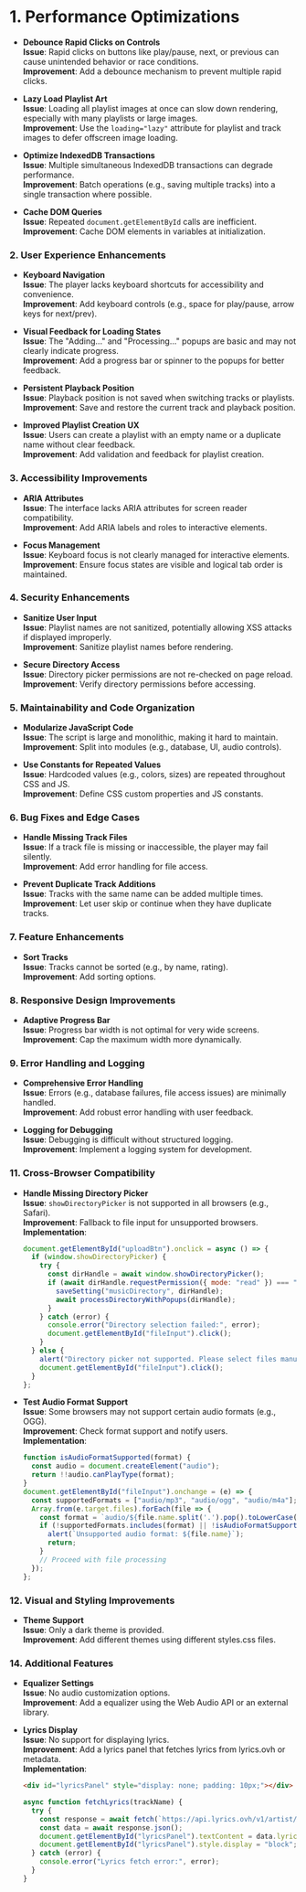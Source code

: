 # 1. **Performance Optimizations**
- **Debounce Rapid Clicks on Controls**  
  **Issue**: Rapid clicks on buttons like play/pause, next, or previous can cause unintended behavior or race conditions.  
  **Improvement**: Add a debounce mechanism to prevent multiple rapid clicks.  

- **Lazy Load Playlist Art**  
  **Issue**: Loading all playlist images at once can slow down rendering, especially with many playlists or large images.  
  **Improvement**: Use the `loading="lazy"` attribute for playlist and track images to defer offscreen image loading.  

- **Optimize IndexedDB Transactions**  
  **Issue**: Multiple simultaneous IndexedDB transactions can degrade performance.  
  **Improvement**: Batch operations (e.g., saving multiple tracks) into a single transaction where possible.  

- **Cache DOM Queries**  
  **Issue**: Repeated `document.getElementById` calls are inefficient.  
  **Improvement**: Cache DOM elements in variables at initialization.  

### 2. **User Experience Enhancements**
- **Keyboard Navigation**  
  **Issue**: The player lacks keyboard shortcuts for accessibility and convenience.  
  **Improvement**: Add keyboard controls (e.g., space for play/pause, arrow keys for next/prev).  

- **Visual Feedback for Loading States**  
  **Issue**: The "Adding..." and "Processing..." popups are basic and may not clearly indicate progress.  
  **Improvement**: Add a progress bar or spinner to the popups for better feedback.  

- **Persistent Playback Position**  
  **Issue**: Playback position is not saved when switching tracks or playlists.  
  **Improvement**: Save and restore the current track and playback position.  

- **Improved Playlist Creation UX**  
  **Issue**: Users can create a playlist with an empty name or a duplicate name without clear feedback.  
  **Improvement**: Add validation and feedback for playlist creation.  

### 3. **Accessibility Improvements**
- **ARIA Attributes**  
  **Issue**: The interface lacks ARIA attributes for screen reader compatibility.  
  **Improvement**: Add ARIA labels and roles to interactive elements.  

- **Focus Management**  
  **Issue**: Keyboard focus is not clearly managed for interactive elements.  
  **Improvement**: Ensure focus states are visible and logical tab order is maintained.  

### 4. **Security Enhancements**
- **Sanitize User Input**  
  **Issue**: Playlist names are not sanitized, potentially allowing XSS attacks if displayed improperly.  
  **Improvement**: Sanitize playlist names before rendering.  

- **Secure Directory Access**  
  **Issue**: Directory picker permissions are not re-checked on page reload.  
  **Improvement**: Verify directory permissions before accessing.  

### 5. **Maintainability and Code Organization**
- **Modularize JavaScript Code**  
  **Issue**: The script is large and monolithic, making it hard to maintain.  
  **Improvement**: Split into modules (e.g., database, UI, audio controls).  


- **Use Constants for Repeated Values**  
  **Issue**: Hardcoded values (e.g., colors, sizes) are repeated throughout CSS and JS.  
  **Improvement**: Define CSS custom properties and JS constants.  


### 6. **Bug Fixes and Edge Cases**
- **Handle Missing Track Files**  
  **Issue**: If a track file is missing or inaccessible, the player may fail silently.  
  **Improvement**: Add error handling for file access.  


- **Prevent Duplicate Track Additions**  
  **Issue**: Tracks with the same name can be added multiple times.  
  **Improvement**: Let user skip or continue when they have duplicate tracks.

### 7. **Feature Enhancements**
- **Sort Tracks**  
  **Issue**: Tracks cannot be sorted (e.g., by name, rating).  
  **Improvement**: Add sorting options.  
 
### 8. **Responsive Design Improvements**
- **Adaptive Progress Bar**  
  **Issue**: Progress bar width is not optimal for very wide screens.  
  **Improvement**: Cap the maximum width more dynamically.  

### 9. **Error Handling and Logging**
- **Comprehensive Error Handling**  
  **Issue**: Errors (e.g., database failures, file access issues) are minimally handled.  
  **Improvement**: Add robust error handling with user feedback. 

- **Logging for Debugging**  
  **Issue**: Debugging is difficult without structured logging.  
  **Improvement**: Implement a logging system for development.  

### 11. **Cross-Browser Compatibility**
- **Handle Missing Directory Picker**  
  **Issue**: `showDirectoryPicker` is not supported in all browsers (e.g., Safari).  
  **Improvement**: Fallback to file input for unsupported browsers.  
  **Implementation**:
  ```javascript
  document.getElementById("uploadBtn").onclick = async () => {
    if (window.showDirectoryPicker) {
      try {
        const dirHandle = await window.showDirectoryPicker();
        if (await dirHandle.requestPermission({ mode: "read" }) === "granted") {
          saveSetting("musicDirectory", dirHandle);
          await processDirectoryWithPopups(dirHandle);
        }
      } catch (error) {
        console.error("Directory selection failed:", error);
        document.getElementById("fileInput").click();
      }
    } else {
      alert("Directory picker not supported. Please select files manually.");
      document.getElementById("fileInput").click();
    }
  };
  ```

- **Test Audio Format Support**  
  **Issue**: Some browsers may not support certain audio formats (e.g., OGG).  
  **Improvement**: Check format support and notify users.  
  **Implementation**:
  ```javascript
  function isAudioFormatSupported(format) {
    const audio = document.createElement("audio");
    return !!audio.canPlayType(format);
  }
  document.getElementById("fileInput").onchange = (e) => {
    const supportedFormats = ["audio/mp3", "audio/ogg", "audio/m4a"];
    Array.from(e.target.files).forEach(file => {
      const format = `audio/${file.name.split('.').pop().toLowerCase()}`;
      if (!supportedFormats.includes(format) || !isAudioFormatSupported(format)) {
        alert(`Unsupported audio format: ${file.name}`);
        return;
      }
      // Proceed with file processing
    });
  };
  ```

### 12. **Visual and Styling Improvements**
- **Theme Support**  
  **Issue**: Only a dark theme is provided.  
  **Improvement**: Add different themes using different styles.css files.

### 14. **Additional Features**
- **Equalizer Settings**  
  **Issue**: No audio customization options.  
  **Improvement**: Add a equalizer using the Web Audio API or an external library.

- **Lyrics Display**  
  **Issue**: No support for displaying lyrics.  
  **Improvement**: Add a lyrics panel that fetches lyrics from lyrics.ovh or metadata.  
  **Implementation**:
  ```html
  <div id="lyricsPanel" style="display: none; padding: 10px;"></div>
  ```
  ```javascript
  async function fetchLyrics(trackName) {
    try {
      const response = await fetch(`https://api.lyrics.ovh/v1/artist/${trackName}`);
      const data = await response.json();
      document.getElementById("lyricsPanel").textContent = data.lyrics || "No lyrics found";
      document.getElementById("lyricsPanel").style.display = "block";
    } catch (error) {
      console.error("Lyrics fetch error:", error);
    }
  }
  ```